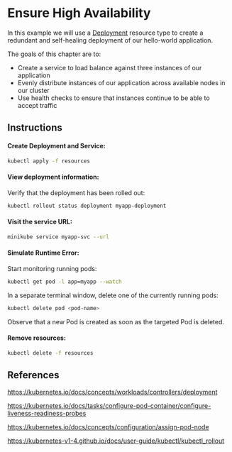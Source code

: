 # Ensure High Availability

In this example we will use a [Deployment](https://kubernetes.io/docs/concepts/workloads/controllers/deployment
) resource type to create a redundant and self-healing deployment of our hello-world application.

The goals of this chapter are to:
- Create a service to load balance against three instances of our application
- Evenly distribute instances of our application across available nodes in our cluster
- Use health checks to ensure that instances continue to be able to accept traffic

## Instructions

#### Create Deployment and Service:

```bash
kubectl apply -f resources
```

#### View deployment information:

Verify that the deployment has been rolled out:
```bash
kubectl rollout status deployment myapp-deployment
```

#### Visit the service URL:

```bash
minikube service myapp-svc --url
```

#### Simulate Runtime Error:

Start monitoring running pods:
```bash
kubectl get pod -l app=myapp --watch
```

In a separate terminal window, delete one of the currently running pods:
```bash
kubectl delete pod <pod-name>
```

Observe that a new Pod is created as soon as the targeted Pod is deleted.

#### Remove resources:
```bash
kubectl delete -f resources
```

## References

https://kubernetes.io/docs/concepts/workloads/controllers/deployment

https://kubernetes.io/docs/tasks/configure-pod-container/configure-liveness-readiness-probes

https://kubernetes.io/docs/concepts/configuration/assign-pod-node

https://kubernetes-v1-4.github.io/docs/user-guide/kubectl/kubectl_rollout
